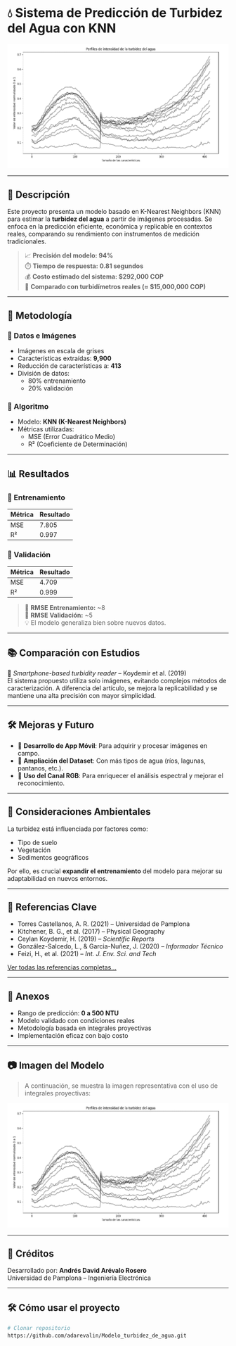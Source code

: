 # 💧 Sistema de Predicción de Turbidez del Agua con KNN

![Integrales proyectivas](integrales.png)

---

## 📌 Descripción

Este proyecto presenta un modelo basado en K-Nearest Neighbors (KNN) para estimar la **turbidez del agua** a partir de imágenes procesadas. Se enfoca en la predicción eficiente, económica y replicable en contextos reales, comparando su rendimiento con instrumentos de medición tradicionales.

> 📈 **Precisión del modelo: 94%**  
> ⏱️ **Tiempo de respuesta: 0.81 segundos**  
> 💰 **Costo estimado del sistema: $292,000 COP**  
> 🧪 **Comparado con turbidímetros reales (≈ $15,000,000 COP)**

---

## 🧠 Metodología

### 🔹 Datos e Imágenes
- Imágenes en escala de grises
- Características extraídas: **9,900**
- Reducción de características a: **413**
- División de datos:
  - 80% entrenamiento
  - 20% validación

### 🔹 Algoritmo
- Modelo: **KNN (K-Nearest Neighbors)**
- Métricas utilizadas:
  - MSE (Error Cuadrático Medio)
  - R² (Coeficiente de Determinación)

---

## 📊 Resultados

### 🧪 Entrenamiento
| Métrica | Resultado |
|--------|-----------|
| MSE    | 7.805     |
| R²     | 0.997     |

### 🧪 Validación
| Métrica | Resultado |
|--------|-----------|
| MSE    | 4.709     |
| R²     | 0.999     |

> 🔎 **RMSE Entrenamiento:** ~8  
> 🔎 **RMSE Validación:** ~5  
> 💡 El modelo generaliza bien sobre nuevos datos.

---

## 📚 Comparación con Estudios

📖 *Smartphone-based turbidity reader* – Koydemir et al. (2019)  
El sistema propuesto utiliza solo imágenes, evitando complejos métodos de caracterización. A diferencia del artículo, se mejora la replicabilidad y se mantiene una alta precisión con mayor simplicidad.

---

## 🛠️ Mejoras y Futuro

- 📱 **Desarrollo de App Móvil**: Para adquirir y procesar imágenes en campo.
- 💾 **Ampliación del Dataset**: Con más tipos de agua (ríos, lagunas, pantanos, etc.).
- 🌈 **Uso del Canal RGB**: Para enriquecer el análisis espectral y mejorar el reconocimiento.

---

## 🧪 Consideraciones Ambientales

La turbidez está influenciada por factores como:
- Tipo de suelo
- Vegetación
- Sedimentos geográficos

Por ello, es crucial **expandir el entrenamiento** del modelo para mejorar su adaptabilidad en nuevos entornos.

---

## 📎 Referencias Clave

- Torres Castellanos, A. R. (2021) – Universidad de Pamplona  
- Kitchener, B. G., et al. (2017) – Physical Geography  
- Ceylan Koydemir, H. (2019) – *Scientific Reports*  
- González-Salcedo, L., & Garcia-Nuñez, J. (2020) – *Informador Técnico*  
- Feizi, H., et al. (2021) – *Int. J. Env. Sci. and Tech*

[Ver todas las referencias completas...](#referencias)

---

## 🧩 Anexos

- Rango de predicción: **0 a 500 NTU**
- Modelo validado con condiciones reales
- Metodología basada en integrales proyectivas
- Implementación eficaz con bajo costo

---

## 📷 Imagen del Modelo

> A continuación, se muestra la imagen representativa con el uso de integrales proyectivas:

![Integrales Proyectivas](integrales.png)

---

## 🤝 Créditos

Desarrollado por: **Andrés David Arévalo Rosero**  
Universidad de Pamplona – Ingeniería Electrónica

---

## 🛠 Cómo usar el proyecto

```bash
# Clonar repositorio
https://github.com/adarevalin/Modelo_turbidez_de_agua.git


